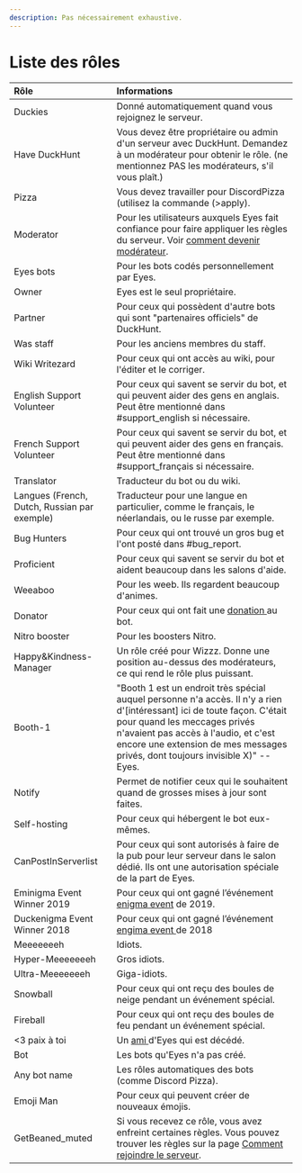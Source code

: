 ```yaml
---
description: Pas nécessairement exhaustive.
---
```


# Liste des rôles

| Rôle | Informations |
| :--- | :--- |
| Duckies | Donné automatiquement quand vous rejoignez le serveur. |
| Have DuckHunt | Vous devez être propriétaire ou admin d'un serveur avec DuckHunt. Demandez à un modérateur pour obtenir le rôle. \(ne mentionnez PAS les modérateurs, s'il vous plaît.\) |
| Pizza | Vous devez travailler pour DiscordPizza \(utilisez la commande \(&gt;apply\). |
| Moderator | Pour les utilisateurs auxquels Eyes fait confiance pour faire appliquer les règles du serveur. Voir [comment devenir modérateur](how-to-become-a-mod.md). |
| Eyes bots | Pour les bots codés personnellement par Eyes. |
| Owner | Eyes est le seul propriétaire. |
| Partner | Pour ceux qui possèdent d'autre bots qui sont "partenaires officiels" de DuckHunt. |
| Was staff | Pour les anciens membres du staff. |
| Wiki Writezard | Pour ceux qui ont accès au wiki, pour l'éditer et le corriger. |
| English Support Volunteer | Pour ceux qui savent se servir du bot, et qui peuvent aider des gens en anglais. Peut être mentionné dans  \#support\_english si nécessaire. |
| French Support Volunteer | Pour ceux qui savent se servir du bot, et qui peuvent aider des gens en français. Peut être mentionné dans  \#support\_français si nécessaire. |
| Translator | Traducteur du bot ou du wiki. |
| Langues \(French, Dutch, Russian par  exemple\) | Traducteur pour une langue en particulier, comme le français, le néerlandais, ou le russe par exemple. |
| Bug Hunters | Pour ceux qui ont trouvé un gros bug et l'ont posté dans \#bug\_report. |
| Proficient | Pour ceux qui savent se servir du bot et aident beaucoup dans les salons d'aide. |
| Weeaboo | Pour les weeb. Ils regardent beaucoup d'animes. |
| Donator | Pour ceux qui ont fait une [donation ](https://www.patreon.com/duckhunt)au bot. |
| Nitro booster | Pour les boosters Nitro. |
| Happy&Kindness-Manager | Un rôle créé pour Wizzz. Donne une position au-dessus des modérateurs, ce qui rend le rôle plus puissant. |
| Booth-1 | "Booth 1 est un endroit très spécial auquel personne n'a accès. Il n'y a rien d'\[intéressant\] ici de toute façon. C'était pour quand les meccages privés n'avaient pas accès à l'audio, et c'est encore une extension de mes messages privés, dont toujours invisible X\)" -- Eyes. |
| Notify | Permet de notifier ceux qui le souhaitent quand de grosses mises à jour sont faites. |
| Self-hosting | Pour ceux qui hébergent le bot eux-mêmes. |
| CanPostInServerlist | Pour ceux qui sont autorisés à faire de la pub pour leur serveur dans le salon dédié. Ils ont une autorisation spéciale de la part de Eyes. |
| Eminigma Event Winner 2019 | Pour ceux qui ont gagné l’événement  [enigma event](../support-server-lore/server-events/) de 2019. |
| Duckenigma Event Winner 2018 | Pour ceux qui ont gagné l’événement [engima event ](../support-server-lore/server-events/)de 2018 |
| Meeeeeeeh | Idiots. |
| Hyper-Meeeeeeeh | Gros idiots. |
| Ultra-Meeeeeeeh | Giga-idiots. |
| Snowball | Pour ceux qui ont reçu des boules de neige pendant un événement spécial. |
| Fireball | Pour ceux qui ont reçu des boules de feu pendant un événement spécial. |
| &lt;3 paix à toi | Un [ami ](https://cdn.discordapp.com/attachments/446074570156539915/683886001973886984/20200301_215828.jpg)d'Eyes qui est décédé. |
| Bot | Les bots qu'Eyes n'a pas créé. |
| Any bot name | Les rôles automatiques des bots \(comme Discord Pizza\). |
| Emoji Man | Pour ceux qui peuvent créer de nouveaux émojis. |
| GetBeaned\_muted | Si vous recevez ce rôle, vous avez enfreint certaines règles. Vous pouvez trouver les règles sur la page [Comment rejoindre le serveur](how-to-join.md). |

